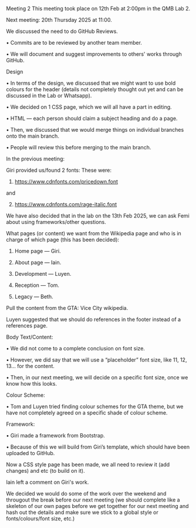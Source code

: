 Meeting 2
This meeting took place on 12th Feb at 2:00pm in the QMB Lab 2. 

Next meeting: 20th Thursday 2025 at 11:00. 

We discussed the need to do GitHub Reviews. 

• Commits are to be reviewed by another team member. 

• We will document and suggest improvements to others' works through GitHub. 

Design

• In terms of the design, we discussed that we might want to use  bold colours for the header (details not completely thought out yet and can be discussed in the Lab or Whatsapp). 

• We decided on 1 CSS page, which we will all have a part in editing. 

• HTML — each person should claim a subject heading and do a page. 

• Then, we discussed that we would merge things on individual branches onto the main branch. 

• People will review this before merging to the main branch. 

In the previous meeting:

Giri provided us/found 2 fonts: 
These were: 

1) https://www.cdnfonts.com/pricedown.font

and 

2) https://www.cdnfonts.com/rage-italic.font

We have also decided that in the lab on the 13th Feb 2025, we can ask Femi about using frameworks/other questions. 

What pages (or content) we want from the Wikipedia page and who is in charge of which page (this has been decided): 

1) Home page — Giri. 

2) About page — Iain. 

3) Development — Luyen. 

4) Reception — Tom. 

5) Legacy — Beth. 

Pull the content from the GTA: Vice City wikipedia. 

Luyen suggested that we should do references in the footer instead of a references page. 


Body Text/Content:

• We did not come to a complete conclusion on font size. 

• However, we did say that we will use a “placeholder” font size, like 11, 12, 13… for the content. 

• Then, in our next meeting, we will decide on a specific font size, once we know how this looks. 


Colour Scheme:

• Tom and Luyen tried finding colour schemes for the GTA theme, but we have not completely agreed on a specific shade of colour scheme. 


Framework:

• Giri made a framework from Bootstrap. 

• Because of this we will build from Giri’s template, which should have been uploaded to GitHub. 


Now a CSS style page has been made, we all need to review it (add changes) and etc (to build on it). 

Iain left a comment on Giri's work. 

We decided we would do some of the work over the weekend and througout the break before our next meeting 
(we should complete like a skeleton of our own pages before we get together for our next meeting and hash out the details and make sure we stick to a global style or fonts/colours/font size, etc.)
